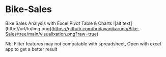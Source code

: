# Bike-Sales
Bike Sales Analysis with Excel Pivot Table &amp; Charts
![alt text](http://url/to/img.png](https://github.com/hridayanikaruna/Bike-Sales/tree/main/visualixation.png?raw=true)

Nb: Filter features may not compatable with spreadsheet, Open with excel app to get a better result
